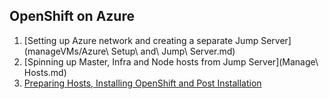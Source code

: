 ## OpenShift on Azure



1. [Setting up Azure network and creating a separate Jump Server](manageVMs/Azure\ Setup\ and\ Jump\ Server.md)
2. [Spinning up Master, Infra and Node hosts from Jump Server](Manage\ Hosts.md) 
3. [Preparing Hosts, Installing OpenShift and Post Installation](v3.3/README.md)
